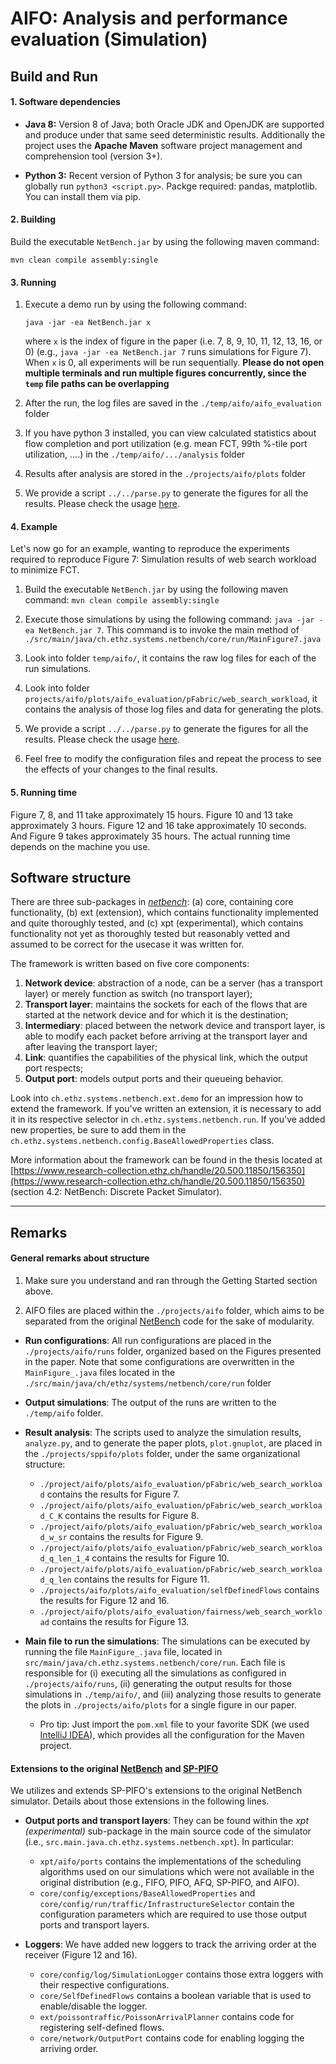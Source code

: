 
# AIFO: Analysis and performance evaluation (Simulation)

## Build and Run

#### 1. Software dependencies

* **Java 8:** Version 8 of Java; both Oracle JDK and OpenJDK are supported and produce under that same seed deterministic results. Additionally the project uses the **Apache Maven** software project management and comprehension tool (version 3+).

* **Python 3:** Recent version of Python 3 for analysis; be sure you can globally run `python3 <script.py>`. Packge required: pandas, matplotlib. You can install them via pip.

#### 2. Building

Build the executable `NetBench.jar` by using the following maven command: 
```
mvn clean compile assembly:single
```

#### 3. Running

1. Execute a demo run by using the following command: 
    ```
    java -jar -ea NetBench.jar x
    ``` 
   where `x` is the index of figure in the paper (i.e. 7, 8, 9, 10, 11, 12, 13, 16, or 0) (e.g., `java -jar -ea NetBench.jar 7` runs simulations for Figure 7). When `x` is 0, all experiments will be run sequentially. **Please do not open multiple terminals and run multiple figures concurrently, since the `temp` file paths can be overlapping**

2. After the run, the log files are saved in the `./temp/aifo/aifo_evaluation` folder

3. If you have python 3 installed, you can view calculated statistics about flow completion and port utilization (e.g. mean FCT, 99th %-tile port utilization, ....) in the `./temp/aifo/.../analysis` folder

4. Results after analysis are stored in the `./projects/aifo/plots` folder

5. We provide a script `../../parse.py` to generate the figures for all the results. Please check the usage [here](../../README.md).

#### 4. Example

Let's now go for an example, wanting to reproduce the experiments required to reproduce Figure 7: Simulation results of web search workload to minimize FCT.

1. Build the executable `NetBench.jar` by using the following maven command: `mvn clean compile assembly:single`

2. Execute those simulations by using the following command: `java -jar -ea NetBench.jar 7`. This command is to invoke the main method of `./src/main/java/ch.ethz.systems.netbench/core/run/MainFigure7.java`

3. Look into folder `temp/aifo/`, it contains the raw log files for each of the run simulations.

4. Look into folder `projects/aifo/plots/aifo_evaluation/pFabric/web_search_workload`, it contains the analysis of those log files and data for generating the plots. 

5. We provide a script `../../parse.py` to generate the figures for all the results. Please check the usage [here](../../README.md).

6. Feel free to modify the configuration files and repeat the process to see the effects of your changes to the final results.

#### 5. Running time

Figure 7, 8, and 11 take approximately 15 hours. Figure 10 and 13 take approximately 3 hours. Figure 12 and 16 take approximately 10 seconds. And Figure 9 takes approximately 35 hours. The actual running time depends on the machine you use.

## Software structure

There are three sub-packages in [*netbench*](https://github.com/nsg-ethz/sp-pifo): (a) core, containing core functionality, (b) ext (extension), which contains functionality implemented and quite thoroughly tested, and (c) xpt (experimental), which contains functionality not yet as thoroughly tested but reasonably vetted and assumed to be correct for the usecase it was written for.

The framework is written based on five core components:
1. **Network device**: abstraction of a node, can be a server (has a transport layer) or merely function as switch (no transport layer);
2. **Transport layer**: maintains the sockets for each of the flows that are started at the network device and for which it is the destination;
3. **Intermediary**: placed between the network device and transport layer, is able to modify each packet before arriving at the transport layer and after leaving the transport layer;
4. **Link**: quantifies the capabilities of the physical link, which the output port respects;
5. **Output port**: models output ports and their queueing behavior.

Look into `ch.ethz.systems.netbench.ext.demo` for an impression how to extend the framework.  If you've written an extension, it is necessary to add it in its respective selector in `ch.ethz.systems.netbench.run`. If you've added new properties, be sure to add them in the `ch.ethz.systems.netbench.config.BaseAllowedProperties` class.

More information about the framework can be found in the thesis located at [https://www.research-collection.ethz.ch/handle/20.500.11850/156350](https://www.research-collection.ethz.ch/handle/20.500.11850/156350) (section 4.2: NetBench: Discrete Packet Simulator).

---

## Remarks

#### General remarks about structure

1. Make sure you understand and ran through the Getting Started section above. 

2. AIFO files are placed within the `./projects/aifo` folder, which aims to be separated from the original [NetBench](https://github.com/ndal-eth/netbench) code for the sake of modularity.

* **Run configurations**:  All run configurations are placed in the `./projects/aifo/runs` folder, organized based on the Figures presented in the paper. Note that some configurations are overwritten in the `MainFigure_.java` files located in the `./src/main/java/ch/ethz/systems/netbench/core/run` folder

 * **Output simulations**: The output of the runs are written to the `./temp/aifo` folder.

 * **Result analysis**: The scripts used to analyze the simulation results, `analyze.py`, and to generate the paper plots, `plot.gnuplot`, are placed in the `./projects/sppifo/plots` folder, under the same organizational structure:

    * `./project/aifo/plots/aifo_evaluation/pFabric/web_search_workload` contains the results for Figure 7.
    * `./project/aifo/plots/aifo_evaluation/pFabric/web_search_workload_C_K` contains the results for Figure 8.
    * `./project/aifo/plots/aifo_evaluation/pFabric/web_search_workload_w_sr` contains the results for Figure 9. 
    * `./project/aifo/plots/aifo_evaluation/pFabric/web_search_workload_q_len_1_4` contains the results for Figure 10. 
    * `./project/aifo/plots/aifo_evaluation/pFabric/web_search_workload_q_len` contains the results for Figure 11.
    * `./projects/aifo/plots/aifo_evaluation/selfDefinedFlows` contains the results for Figure 12 and 16.
    * `./project/aifo/plots/aifo_evaluation/fairness/web_search_workload` contains the results for Figure 13.

 * **Main file to run the simulations**: The simulations can be executed by running the file `MainFigure_.java` file, located in `src/main/java/ch.ethz.systems.netbench/core/run`. Each file is responsible for (i) executing all the simulations as configured in `./projects/aifo/runs`,  (ii) generating the output results for those simulations in `./temp/aifo/`, and (iii) analyzing those results to generate the plots in `./projects/aifo/plots` for a single figure in our paper.

    * Pro tip: Just import the `pom.xml` file to your favorite SDK (we used [IntelliJ IDEA](https://www.jetbrains.com/idea/download/)), which provides all the configuration for the Maven project. 

#### Extensions to the original [NetBench](https://github.com/ndal-eth/netbench) and [SP-PIFO](https://github.com/nsg-ethz/sp-pifo)

We utilizes and extends SP-PIFO's extensions to the original NetBench simulator. Details about those extensions in the following lines. 

 * **Output ports and transport layers**: They can be found within the *xpt (experimental)* sub-package in the main source code of the simulator (i.e., `src.main.java.ch.ethz.systems.netbench.xpt`). In particular:

    * `xpt/aifo/ports` contains the implementations of the scheduling algorithms used on our simulations which were not available in the original distribution (e.g., FIFO, PIFO, AFQ, SP-PIFO, and AIFO).
    * `core/config/exceptions/BaseAllowedProperties` and `core/config/run/traffic/InfrastructureSelector` contain the configuration parameters which are required to use those output ports and transport layers. 

 * **Loggers**: We have added new loggers to track the arriving order at the receiver (Figure 12 and 16). 

    * `core/config/log/SimulationLogger` contains those extra loggers with their respective configurations. 
    * `core/SelfDefinedFlows` contains a boolean variable that is used to enable/disable the logger.
    * `ext/poissontraffic/PoissonArrivalPlanner` contains code for registering self-defined flows.
    * `core/network/OutputPort` contains code for enabling logging the arriving order.
